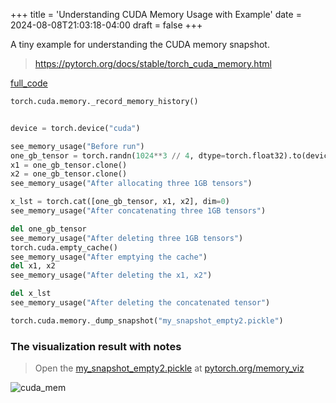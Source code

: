 +++
title = 'Understanding CUDA Memory Usage with Example'
date = 2024-08-08T21:03:18-04:00
draft = false
+++



A tiny example for understanding the CUDA memory snapshot.

> https://pytorch.org/docs/stable/torch_cuda_memory.html

[full_code](images/vis.py)
```python
torch.cuda.memory._record_memory_history()


device = torch.device("cuda")

see_memory_usage("Before run")
one_gb_tensor = torch.randn(1024**3 // 4, dtype=torch.float32).to(device)
x1 = one_gb_tensor.clone()
x2 = one_gb_tensor.clone()
see_memory_usage("After allocating three 1GB tensors")

x_lst = torch.cat([one_gb_tensor, x1, x2], dim=0)
see_memory_usage("After concatenating three 1GB tensors")

del one_gb_tensor
see_memory_usage("After deleting three 1GB tensors")
torch.cuda.empty_cache()
see_memory_usage("After emptying the cache")
del x1, x2
see_memory_usage("After deleting the x1, x2")

del x_lst
see_memory_usage("After deleting the concatenated tensor")

torch.cuda.memory._dump_snapshot("my_snapshot_empty2.pickle")

```

### The visualization result with notes
> Open the [my_snapshot_empty2.pickle](images/my_snapshot_empty2.pickle) at [pytorch.org/memory_viz](https://pytorch.org/memory_viz)

![cuda_mem](images/cuda_mem.png)